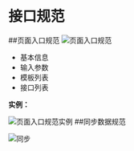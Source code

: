 # 接口规范

##页面入口规范
![页面入口规范](http://i11.tietuku.com/bd0e86029ebc19bcs.png)

- 基本信息
- 输入参数
- 模板列表
- 接口列表

**实例：**

![页面入口规范实例](http://i13.tietuku.com/ca30f4e88d7b1ad6s.png)
##同步数据规范

![同步](http://i13.tietuku.com/b28ae4e930787eb1s.png)


##